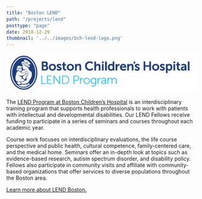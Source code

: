 ```yaml
---
title: "Boston LEND"
path: "/projects/lend"
posttype: "page"
date: 2018-12-29
thumbnail: '../../images/bch-lend-logo.png'
---
```



![Boston LEND](../../images/bch-lend-long.png)

The [LEND Program at Boston Children’s Hospital](http://lendboston.org/) is an interdisciplinary training program that supports health professionals to work with patients with intellectual and developmental disabilities. Our LEND Fellows receive funding to participate in a series of seminars and courses throughout each academic year.

Course work focuses on interdisciplinary evaluations, the life course perspective and public health, cultural competence, family-centered care, and the medical home. Seminars offer an in-depth look at topics such as evidence-based research, autism spectrum disorder, and disability policy. Fellows also participate in community visits and affiliate with community-based organizations that offer services to diverse populations throughout the Boston area.

[Learn more about LEND Boston.](http://lendboston.org/)
